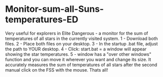# Monitor-sum-all-Suns-temperatures-ED
Very useful for explorers in Elite Dangerous - a monitor for the sum of temperatures of all stars in the currently visited system. 1 - Download both files. 2 - Place both files on your desktop. 3 - In the startup .bat file, adjust the path to YOUR desktop. 4 - Click: start.bat = a window will appear showing the star temperatures. 5 - window has a "over other windows" function and you can move it wherever you want and change its size. It accurately measures the sum of temperatures of all stars after the second manual click on the FSS with the mouse. Thats all!
